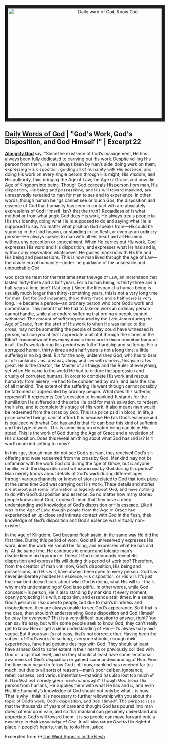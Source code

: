 <p align="center"><a href="https://youtu.be/mpQm3_FcpFA" target="_blank"><img src="http://img.youtube.com/vi/mpQm3_FcpFA/0.jpg" 
alt="Daily word of God, Know God" width="640" height="360" border="10" /></a><P>

## **[Daily Words of God](https://www.holyspiritspeaks.org/video-category/daily-words-of-God/)** | "God's Work, God's Disposition, and God Himself I" | Excerpt 22

**[Almighty God](https://www.holyspiritspeaks.org/)** say, "Since the existence of God’s management, He has always been fully dedicated to carrying out His work. Despite veiling His person from them, He has always been by man’s side, doing work on them, expressing His disposition, guiding all of humanity with His essence, and doing His work on every single person through His might, His wisdom, and His authority, thus bringing the Age of Law, the Age of Grace, and now the Age of Kingdom into being. Though God conceals His person from man, His disposition, His being and possessions, and His will toward mankind, are unreservedly revealed to man for man to see and to experience. In other words, though human beings cannot see or touch God, the disposition and essence of God that humanity has been in contact with are absolutely expressions of God Himself. Isn’t that the truth? Regardless of in what method or from what angle God does His work, He always treats people to His true identity, doing what He is supposed to do and saying what He is supposed to say. No matter what position God speaks from—He could be standing in the third heaven, or standing in the flesh, or even as an ordinary person—He always speaks to man with all His heart and all His mind, without any deception or concealment. When He carries out His work, God expresses His word and His disposition, and expresses what He has and is, without any reservation whatsoever. He guides mankind with His life and His being and possessions. This is how man lived through the Age of Law—the cradle era of humanity—under the guidance of the unseeable and untouchable God.
 
God became flesh for the first time after the Age of Law, an incarnation that lasted thirty-three and a half years. For a human being, is thirty-three and a half years a long time? (Not long.) Since the lifespan of a human being is usually much longer than thirty-something years, this is not a very long time for man. But for God incarnate, these thirty-three and a half years is very long. He became a person—an ordinary person who bore God’s work and commission. This meant that He had to take on work an ordinary person cannot handle, while also endure suffering that ordinary people cannot withstand. The amount of suffering endured by the Lord Jesus during the Age of Grace, from the start of His work to when He was nailed to the cross, may not be something the people of today could have witnessed in person, but can you at least appreciate a bit of it through the stories in the Bible? Irrespective of how many details there are in these recorded facts, all in all, God’s work during this period was full of hardship and suffering. For a corrupted human, thirty-three and a half years is not a long time; a little suffering is no big deal. But for the holy, unblemished God, who has to bear all of mankind’s sins, and eat, sleep, and live with sinners, this pain is too great. He is the Creator, the Master of all things and the Ruler of everything, yet when He came to the world He had to endure the oppression and cruelty of corrupted humans. In order to complete His work and rescue humanity from misery, He had to be condemned by man, and bear the sins of all mankind. The extent of the suffering He went through cannot possibly be fathomed or appreciated by ordinary people. What does this suffering represent? It represents God’s devotion to humankind. It stands for the humiliation He suffered and the price He paid for man’s salvation, to redeem their sins, and to complete this stage of His work. It also means man would be redeemed from the cross by God. This is a price paid in blood, in life, a price created beings cannot afford. It is because He has God’s essence and is equipped with what God has and is that He can bear this kind of suffering and this type of work. This is something no created being can do in His stead. This is the work of God during the Age of Grace and a revelation of His disposition. Does this reveal anything about what God has and is? Is it worth mankind getting to know?
 
In this age, though man did not see God’s person, they received God’s sin offering and were redeemed from the cross by God. Mankind may not be unfamiliar with the work God did during the Age of Grace, but is anyone familiar with the disposition and will expressed by God during this period? Man merely knows about details of God’s work during different ages through various channels, or knows of stories related to God that took place at the same time God was carrying out His work. These details and stories are at most just some information or legends about God, and have nothing to do with God’s disposition and essence. So no matter how many stories people know about God, it doesn’t mean that they have a deep understanding and knowledge of God’s disposition or His essence. Like it was in the Age of Law, though people from the Age of Grace had experienced an up-close and intimate contact with God in the flesh, their knowledge of God’s disposition and God’s essence was virtually non-existent.
 
In the Age of Kingdom, God became flesh again, in the same way He did the first time. During this period of work, God still unreservedly expresses His word, does the work He should be doing, and expresses what He has and is. At the same time, He continues to endure and tolerate man’s disobedience and ignorance. Doesn’t God continuously reveal His disposition and express His will during this period of work too? Therefore, from the creation of man until now, God’s disposition, His being and possessions, and His will, have always been open to every person. God has never deliberately hidden His essence, His disposition, or His will. It’s just that mankind doesn’t care about what God is doing, what His will is—that’s why man’s understanding of God is so pitiful. In other words, while God conceals His person, He is also standing by mankind at every moment, openly projecting His will, disposition, and essence at all times. In a sense, God’s person is also open to people, but due to man’s blindness and disobedience, they are always unable to see God’s appearance. So if that is the case, then shouldn’t understanding God’s disposition and God Himself be easy for everyone? That is a very difficult question to answer, right? You can say it’s easy, but while some people seek to know God, they can’t really get to know Him or get a clear understanding of Him—it’s always hazy and vague. But if you say it’s not easy, that’s not correct either. Having been the subject of God’s work for so long, everyone should, through their experiences, have had genuine dealings with God. They should at least have sensed God to some extent in their hearts or previously collided with God on a spiritual level, and so they should at least have some emotional awareness of God’s disposition or gained some understanding of Him. From the time man began to follow God until now, mankind has received far too much, but due to all sorts of reasons—man’s poor caliber, ignorance, rebelliousness, and various intentions—mankind has also lost too much of it. Has God not already given mankind enough? Though God hides His person from humans, He supplies them with what He has and is, and even His life; humanity’s knowledge of God should not only be what it is now. That is why I think it is necessary to further fellowship with you about the topic of God’s work, God’s disposition, and God Himself. The purpose is so that the thousands of years of care and thought God has poured into man does not end up in vain, and so that mankind can genuinely understand and appreciate God’s will toward them. It is so people can move forward onto a new step in their knowledge of God. It will also return God to His rightful place in people’s hearts, that is, to do Him justice.

Excerpted from **[The Word Appears in the Flesh](https://www.holyspiritspeaks.org/books/the-word-appears-in-the-flesh/)

